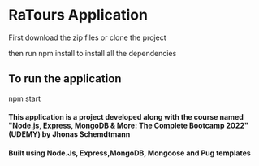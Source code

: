 # RaTours Application

First download the zip files or clone the project

then run npm install to install all the dependencies

## To run the application

npm start

#### This application is a project developed along with the course named "Node.js, Express, MongoDB & More: The Complete Bootcamp 2022"(UDEMY) by Jhonas Schemdtmann
#### Built using Node.Js, Express,MongoDB, Mongoose and Pug templates
